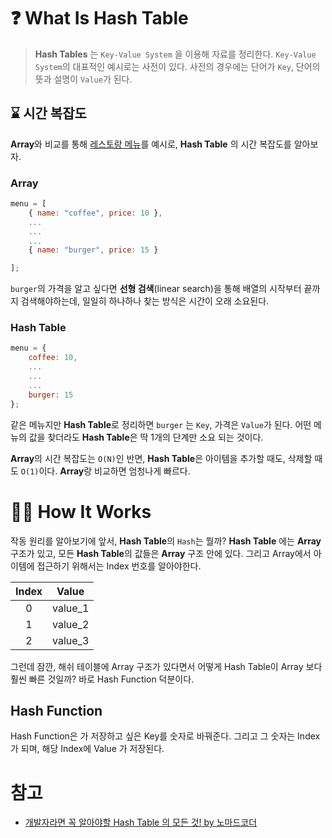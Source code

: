 # ❓ What Is Hash Table

> **Hash Tables** 는 `Key-Value System` 을 이용해 자료를 정리한다. `Key-Value System`의 대표적인 예시로는 사전이 있다. 사전의 경우에는 단어가 `Key`, 단어의 뜻과 설명이 `Value`가 된다.

## ⌛️ 시간 복잡도
**Array**와 비교를 통해 <u>레스토랑 메뉴</u>를 예시로, **Hash Table** 의 시간 복잡도를 알아보자.

### Array

```js
menu = [
    { name: "coffee", price: 10 },
    ...
    ...
    ...
    { name: "burger", price: 15 }

];
```

`burger`의 가격을 알고 싶다면 **선형 검색**(linear search)을 통해 배열의 시작부터 끝까지 검색해야하는데, 일일히 하나하나 찾는 방식은 시간이 오래 소요된다.

### Hash Table


```js
menu = {
    coffee: 10,
    ...
    ...
    ...
    burger: 15
};
```

같은 메뉴지만  **Hash Table**로 정리하면 `burger` 는 `Key`, 가격은 `Value`가 된다.
어떤 메뉴의 값을 찾더라도 **Hash Table**은 딱 1개의 단계만 소요 되는 것이다.

**Array**의 시간 복잡도는 `O(N)`인 반면, **Hash Table**은 아이템을 추가할 때도, 삭제할 때도 `O(1)`이다. **Array**랑 비교하면 엄청나게 빠르다.


# 🕵️‍♀️ How It Works
작동 원리를 알아보기에 앞서, **Hash Table**의 `Hash`는 뭘까?
**Hash Table** 에는 **Array** 구조가 있고, 모든 **Hash Table**의 값들은 **Array** 구조 안에 있다. 그리고 Array에서 아이템에 접근하기 위해서는 Index 번호를 알아야한다.

|Index|Value|
|:---:|:---:|
|0|value_1|
|1|value_2|
|2|value_3|

그런데 잠깐, 해쉬 테이블에 Array 구조가 있다면서 어떻게 Hash Table이 Array 보다 훨씬 빠른 것일까? 바로 Hash Function 덕분이다.

## Hash Function
 Hash Function은 가 저장하고 싶은 Key를 숫자로 바꿔준다. 그리고 그 숫자는 Index가 되며, 해당 Index에 Value 가 저장된다.


# 참고
- [개발자라면 꼭 알아야할 Hash Table 의 모든 것! by 노마드코더](https://www.youtube.com/watch?v=HraOg7W3VAM)
